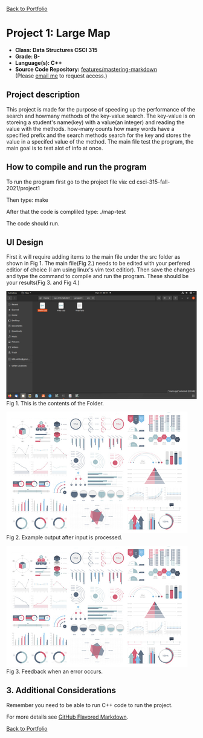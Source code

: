 [Back to Portfolio](./)

Project 1: Large Map
===============

-   **Class: Data Structures CSCI 315**
-   **Grade: B-** 
-   **Language(s): C++** 
-   **Source Code Repository:** [features/mastering-markdown](https://github.com/kilikwhite/csci-315-fall-2021/tree/master/project1)  
    (Please [email me](mailto:kilikwhite@outlook.com?subject=GitHub%20Access) to request access.)

## Project description

This project is made for the purpose of speeding up the performance of the search and howmany methods of the key-value search.  The key-value is on storeing a student's name(key) with a value(an integer) and reading the value with the methods.  how-many counts how many words have a specified prefix and the search methods search for the key and stores the value in a specifed value of the method.  The main file test the program, the main goal is to test alot of info at once.

## How to compile and run the program

To run the program first go to the project file via:
cd csci-315-fall-2021/project1

Then type:
make 

After that the code is compliled type:
./map-test

The code should run.

## UI Design

First it will require adding items to the main file under the src folder as shown in Fig 1.  The main file(Fig 2.) needs to be edited with your perfered editior of choice (I am using linux's vim text editior).  Then save the changes and type the command to compile and run the program.  These should be your results(Fig 3. and Fig 4.)


![screenshot](images/Project_1_screenshots/Folder.png)  
Fig 1. This is the contents of the Folder.

![screenshot](images/dummy_thumbnail.jpg)  
Fig 2. Example output after input is processed.

![screenshot](images/dummy_thumbnail.jpg)  
Fig 3. Feedback when an error occurs.

## 3. Additional Considerations

Remember you need to be able to run C++ code to run the project. 

For more details see [GitHub Flavored Markdown](https://guides.github.com/features/mastering-markdown/).

[Back to Portfolio](./)
